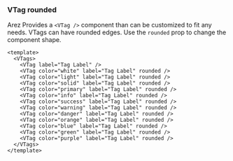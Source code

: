 ### VTag rounded

Arez Provides a `<VTag />` component than can be customized
to fit any needs. VTags can have rounded edges.
Use the `rounded` prop to change the component shape.

<!--code-->

```vue
<template>
  <VTags>
    <VTag label="Tag Label" />
    <VTag color="white" label="Tag Label" rounded />
    <VTag color="light" label="Tag Label" rounded />
    <VTag color="solid" label="Tag Label" rounded />
    <VTag color="primary" label="Tag Label" rounded />
    <VTag color="info" label="Tag Label" rounded />
    <VTag color="success" label="Tag Label" rounded />
    <VTag color="warning" label="Tag Label" rounded />
    <VTag color="danger" label="Tag Label" rounded />
    <VTag color="orange" label="Tag Label" rounded />
    <VTag color="blue" label="Tag Label" rounded />
    <VTag color="green" label="Tag Label" rounded />
    <VTag color="purple" label="Tag Label" rounded />
  </VTags>
</template>
```

<!--/code-->

<!--example-->

<VTags>
  <VTag label="Tag Label" />
  <VTag color="white" label="Tag Label" rounded />
  <VTag color="light" label="Tag Label" rounded />
  <VTag color="solid" label="Tag Label" rounded />
  <VTag color="primary" label="Tag Label" rounded />
  <VTag color="info" label="Tag Label" rounded />
  <VTag color="success" label="Tag Label" rounded />
  <VTag color="warning" label="Tag Label" rounded />
  <VTag color="danger" label="Tag Label" rounded />
  <VTag color="orange" label="Tag Label" rounded />
  <VTag color="blue" label="Tag Label" rounded />
  <VTag color="green" label="Tag Label" rounded />
  <VTag color="purple" label="Tag Label" rounded />
</VTags>

<!--/example-->
